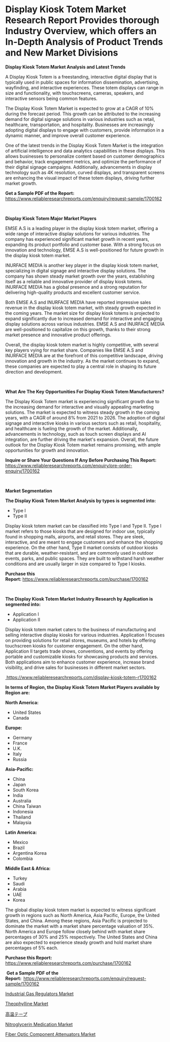 <p><h1>Display Kiosk Totem Market Research Report Provides thorough Industry Overview, which offers an In-Depth Analysis of Product Trends and New Market Divisions</h1></p><p><strong>Display Kiosk Totem Market Analysis and Latest Trends</strong></p>
<p><p>A Display Kiosk Totem is a freestanding, interactive digital display that is typically used in public spaces for information dissemination, advertising, wayfinding, and interactive experiences. These totem displays can range in size and functionality, with touchscreens, cameras, speakers, and interactive sensors being common features.</p><p>The Display Kiosk Totem Market is expected to grow at a CAGR of 10% during the forecast period. This growth can be attributed to the increasing demand for digital signage solutions in various industries such as retail, healthcare, transportation, and hospitality. Businesses are increasingly adopting digital displays to engage with customers, provide information in a dynamic manner, and improve overall customer experience.</p><p>One of the latest trends in the Display Kiosk Totem Market is the integration of artificial intelligence and data analytics capabilities in these displays. This allows businesses to personalize content based on customer demographics and behavior, track engagement metrics, and optimize the performance of their digital signage campaigns. Additionally, advancements in display technology such as 4K resolution, curved displays, and transparent screens are enhancing the visual impact of these totem displays, driving further market growth.</p></p>
<p><strong>Get a Sample PDF of the Report:&nbsp;</strong> <a href="https://www.reliableresearchreports.com/enquiry/request-sample/1700162">https://www.reliableresearchreports.com/enquiry/request-sample/1700162</a></p>
<p>&nbsp;</p>
<p><strong>Display Kiosk Totem Major Market Players</strong></p>
<p><p>EMSE A.S is a leading player in the display kiosk totem market, offering a wide range of interactive display solutions for various industries. The company has experienced significant market growth in recent years, expanding its product portfolio and customer base. With a strong focus on innovation and technology, EMSE A.S is well-positioned for future growth in the display kiosk totem market.</p><p>INURFACE MEDIA is another key player in the display kiosk totem market, specializing in digital signage and interactive display solutions. The company has shown steady market growth over the years, establishing itself as a reliable and innovative provider of display kiosk totems. INURFACE MEDIA has a global presence and a strong reputation for delivering high-quality products and excellent customer service.</p><p>Both EMSE A.S and INURFACE MEDIA have reported impressive sales revenue in the display kiosk totem market, with steady growth expected in the coming years. The market size for display kiosk totems is projected to expand significantly due to increased demand for interactive and engaging display solutions across various industries. EMSE A.S and INURFACE MEDIA are well-positioned to capitalize on this growth, thanks to their strong market presence and innovative product offerings.</p><p>Overall, the display kiosk totem market is highly competitive, with several key players vying for market share. Companies like EMSE A.S and INURFACE MEDIA are at the forefront of this competitive landscape, driving innovation and growth in the industry. As the market continues to expand, these companies are expected to play a central role in shaping its future direction and development.</p></p>
<p>&nbsp;</p>
<p><strong>What Are The Key Opportunities For Display Kiosk Totem Manufacturers?</strong></p>
<p><p>The Display Kiosk Totem market is experiencing significant growth due to the increasing demand for interactive and visually appealing marketing solutions. The market is expected to witness steady growth in the coming years, with a CAGR of around 8% from 2021 to 2026. The adoption of digital signage and interactive kiosks in various sectors such as retail, hospitality, and healthcare is fueling the growth of the market. Additionally, advancements in technology, such as touch screen displays and AI integration, are further driving the market's expansion. Overall, the future outlook for the Display Kiosk Totem market remains promising, with ample opportunities for growth and innovation.</p></p>
<p><strong>Inquire or Share Your Questions If Any Before Purchasing This Report:</strong> <a href="https://www.reliableresearchreports.com/enquiry/pre-order-enquiry/1700162">https://www.reliableresearchreports.com/enquiry/pre-order-enquiry/1700162</a></p>
<p>&nbsp;</p>
<p><strong>Market Segmentation</strong></p>
<p><strong>The Display Kiosk Totem Market Analysis by types is segmented into:</strong></p>
<p><ul><li>Type I</li><li>Type II</li></ul></p>
<p><p>Display kiosk totem market can be classified into Type I and Type II. Type I market refers to those kiosks that are designed for indoor use, typically found in shopping malls, airports, and retail stores. They are sleek, interactive, and are meant to engage customers and enhance the shopping experience. On the other hand, Type II market consists of outdoor kiosks that are durable, weather-resistant, and are commonly used in outdoor events, parks, and public spaces. They are built to withstand harsh weather conditions and are usually larger in size compared to Type I kiosks.</p></p>
<p><strong>Purchase this Report:&nbsp;</strong><a href="https://www.reliableresearchreports.com/purchase/1700162">https://www.reliableresearchreports.com/purchase/1700162</a></p>
<p>&nbsp;</p>
<p><strong>The Display Kiosk Totem Market Industry Research by Application is segmented into:</strong></p>
<p><ul><li>Application I</li><li>Application II</li></ul></p>
<p><p>Display kiosk totem market caters to the business of manufacturing and selling interactive display kiosks for various industries. Application I focuses on providing solutions for retail stores, museums, and hotels by offering touchscreen kiosks for customer engagement. On the other hand, Application II targets trade shows, conventions, and events by offering portable and customizable kiosks for showcasing products and services. Both applications aim to enhance customer experience, increase brand visibility, and drive sales for businesses in different market sectors.</p></p>
<p><a href="https://www.reliableresearchreports.com/display-kiosk-totem-r1700162">&nbsp;https://www.reliableresearchreports.com/display-kiosk-totem-r1700162</a></p>
<p><strong>In terms of Region, the Display Kiosk Totem Market Players available by Region are:</strong></p>
<p>
    <p> <strong> North America: </strong>
        <ul>
            <li>United States</li>
            <li>Canada</li>
        </ul>
        </p> 
    <p> <strong> Europe: </strong>
        <ul>
            <li>Germany</li>
            <li>France</li>
            <li>U.K.</li>
            <li>Italy</li>
            <li>Russia</li>
        </ul>
        </p> 
    <p> <strong> Asia-Pacific: </strong>
        <ul>
            <li>China</li>
            <li>Japan</li>
            <li>South Korea</li>
            <li>India</li>
            <li>Australia</li>
            <li>China Taiwan</li>
            <li>Indonesia</li>
            <li>Thailand</li>
            <li>Malaysia</li>
        </ul>
        </p> 
    <p> <strong> Latin America: </strong>
        <ul>
            <li>Mexico</li>
            <li>Brazil</li>
            <li>Argentina Korea</li>
            <li>Colombia</li>
        </ul>
        </p> 
    <p> <strong> Middle East & Africa: </strong>
        <ul>
            <li>Turkey</li>
            <li>Saudi</li>
            <li>Arabia</li>
            <li>UAE</li>
            <li>Korea</li>
        </ul>
    </p>
    </p>
<p><p>The global display kiosk totem market is expected to witness significant growth in regions such as North America, Asia Pacific, Europe, the United States, and China. Among these regions, Asia Pacific is projected to dominate the market with a market share percentage valuation of 35%. North America and Europe follow closely behind with market share percentages of 30% and 25% respectively. The United States and China are also expected to experience steady growth and hold market share percentages of 5% each.</p></p>
<p><strong>Purchase this Report: </strong><a href="https://www.reliableresearchreports.com/purchase/1700162">https://www.reliableresearchreports.com/purchase/1700162</a></p>
<p>&nbsp;<strong>Get a Sample PDF of the Report:&nbsp;&nbsp;</strong><a href="https://www.reliableresearchreports.com/enquiry/request-sample/1700162">https://www.reliableresearchreports.com/enquiry/request-sample/1700162</a></p>
<p><strong></strong></p>
<p><p><a href="https://github.com/Alonsoolds3wq1d81czn8rbol/Market-Research-Report-List-2/blob/main/industrial-gas-regulators-market.md">Industrial Gas Regulators Market</a></p><p><a href="https://www.linkedin.com/pulse/theophylline-market-report-reveals-latest-trends-growth-opportunities-jcl0f?trackingId=690%2FHaPwKT59D%2FaqD%2FD1qw%3D%3D">Theophylline Market</a></p><p><a href="https://github.com/MacyOrn/Market-Research-Report-List-1/blob/main/896440765991.md">高温テープ</a></p><p><a href="https://www.linkedin.com/pulse/nitroglycerin-medication-market-competitive-analysis-trends-uxirf?trackingId=Cseo9QpJkd0NZzJJOcdVqg%3D%3D">Nitroglycerin Medication Market</a></p><p><a href="https://github.com/yemakinde/Market-Research-Report-List-2/blob/main/fiber-optic-component-attenuators-market.md">Fiber Optic Component Attenuators Market</a></p></p>
